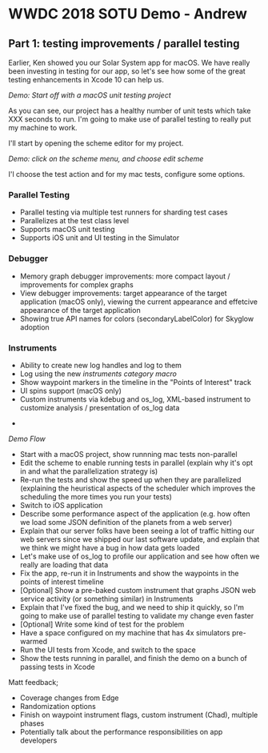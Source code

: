 # WWDC 2018 SOTU Demo - Andrew

## Part 1: testing improvements / parallel testing

Earlier, Ken showed you our Solar System app for macOS.  We have really been investing in testing for our app, so let's see how some of the great testing enhancements in Xcode 10 can help us.
 
*Demo: Start off with a macOS unit testing project*

As you can see, our project has a healthy number of unit tests which take XXX seconds to run.  I'm going to make use of parallel testing to really put my machine to work.

I'll start by opening the scheme editor for my project.

*Demo: click on the scheme menu, and choose edit scheme*

I'l choose the test action and for my mac tests, configure some options.


### Parallel Testing
* Parallel testing via multiple test runners for sharding test cases
* Parallelizes at the test class level
* Supports macOS unit testing
* Supports iOS unit and UI testing in the Simulator

### Debugger
* Memory graph debugger improvements: more compact layout / improvements for complex graphs
* View debugger improvements: target appearance of the target application (macOS only), viewing the current appearance and effetcive appearance of the target application
* Showing true API names for colors (secondaryLabelColor) for Skyglow adoption

### Instruments

* Ability to create new log handles and log to them
* Log using the new *instruments category macro*
* Show waypoint markers in the timeline in the "Points of Interest" track
* UI spins support (macOS only)
* Custom instruments via kdebug and os_log, XML-based instrument to customize analysis / presentation of os_log data

-

*Demo Flow*

* Start with a macOS project, show runnning mac tests non-parallel
* Edit the scheme to enable running tests in parallel (explain why it's opt in and what the parallelization strategy is)
* Re-run the tests and show the speed up when they are parallelized (explaining the heuristical aspects of the scheduler which improves the scheduling the more times you run your tests)
* Switch to iOS application
* Describe some performance aspect of the application (e.g. how often we load some JSON definition of the planets from a web server)
* Explain that our server folks have been seeing a lot of traffic hitting our web servers since we shipped our last software update, and explain that we think we might have a bug in how data gets loaded
* Let's make use of os_log to profile our application and see how often we really are loading that data
* Fix the app, re-run it in Instruments and show the waypoints in the points of interest timeline
* [Optional] Show a pre-baked custom instrument that graphs JSON web service activity (or something similar) in Instruments
* Explain that I've fixed the bug, and we need to ship it quickly, so I'm going to make use of parallel testing to validate my change even faster
* [Optional] Write some kind of test for the problem
* Have a space configured on my machine that has 4x simulators pre-warmed
* Run the UI tests from Xcode, and switch to the space
* Show the tests running in parallel, and finish the demo on a bunch of passing tests in Xcode



Matt feedback;
* Coverage changes from Edge
* Randomization options
* Finish on waypoint instrument flags, custom instrument (Chad), multiple phases
* Potentially talk about the performance responsibilities on app developers
